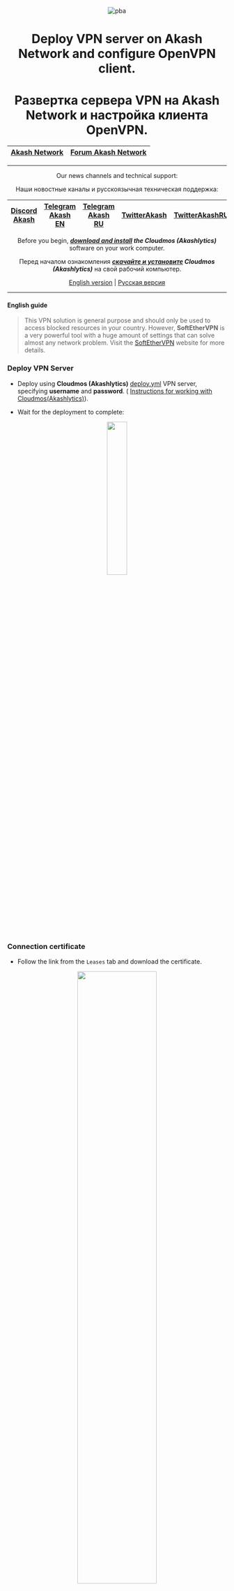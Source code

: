 <div align="center">
  
![pba](https://user-images.githubusercontent.com/23629420/163564929-166f6a01-a6e2-4412-a4e9-40e54c821f05.png)

# Deploy VPN server on Akash Network and configure OpenVPN client.

# Развертка сервера VPN на Akash Network и настройка клиента OpenVPN.

  </div>
  
<div align="center">

| [Akash Network](https://akash.network/) | [Forum Akash Network](https://forum.akash.network/) | 
|:--:|:--:|
___

Our news channels and technical support:

Наши новостные каналы и русскоязычная техническая поддержка:

| [Discord Akash](https://discord.gg/WR56y8Wt) | [Telegram Akash EN](https://t.me/AkashNW) | [Telegram Akash RU](https://t.me/akash_ru) | [TwitterAkash](https://twitter.com/akashnet_) | [TwitterAkashRU](https://twitter.com/akash_ru) |
|:--:|:--:|:--:|:--:|:--:|

Before you begin, ***[download and install](https://akashlytics.com/deploy) the Cloudmos (Akashlytics)*** software on your work computer.

Перед началом ознакомления ***[скачайте и установите](https://akashlytics.com/deploy) Cloudmos (Akashlytics)*** на свой рабочий компьютер.
  
</div>

</div>
<div align="center">
  
[English version]() | [Русская версия]()
  
</div>

___

#### English guide

> This VPN solution is general purpose and should only be used to access blocked resources in your country. However, **SoftEtherVPN** is a very powerful tool with a huge amount of settings that can solve almost any network problem. Visit the [SoftEtherVPN](https://www.softether.org/) website for more details.

### Deploy VPN Server

* Deploy using **Cloudmos (Akashlytics)** [deploy.yml](https://github.com/Dimokus88/VPNAkash/blob/main/deploy.yml) VPN server, specifying **username** and **password**. ( [Instructions for working with Cloudmos(Akashlytics)](https://github.com/Dimokus88/guides/blob/main/Akashlytics/RU-guide.md)).

* Wait for the deployment to complete:

<p align="center"><img src="https://user-images.githubusercontent.com/23629420/185329065-31fc2117-dbf0-457b-91b1-86e4265da6fd.png" width=30% </p>

### Connection certificate

* Follow the link from the `Leases` tab and download the certificate.

<p align="center"><img src="https://user-images.githubusercontent.com/23629420/185329937-bcf45a6f-5f95-4b73-8d87-d0d425fb8412.png" width=60% </p>

* Open the certificate in a text editor and edit the `remote` line to include the **Uri(s)** deployment reference and the **forwarded** `443` port.

<p align="center"><img src="https://user-images.githubusercontent.com/23629420/185332571-f3a67596-d09e-4c30-adcf-1b966ebaa728.png" width=60% </p>

* Save changes.

The certificate is ready to use, you can share it with family and friends. **There are no restrictions on simultaneous account use**.

### Setting up the OpenVPN client

To connect to VPN, I recommend using the **Open VPN** client, install the application for your OS ( [Windows](https://openvpn.net/client-connect-vpn-for-windows/), [Linux](https://openvpn.net/cloud-docs/openvpn-3-client-for-linux/), [MacOS](https://openvpn.net/client-connect-vpn-for-mac-os/), [Android ](https://play.google.com/store/apps/details?id=de.blinkt.openvpn&hl=ru&gl=US))

On the `FILE` tab, import your certificate `VPN_on_Akash_Network.ovpn`

<p align="center"><img src="https://user-images.githubusercontent.com/23629420/185334726-01b043f9-9c73-4150-a1af-0ebc5bb0f6b1.png" width=30% </p>

Set the **VPN name** as well as the **username** and **userpassword** you specified in `deploy.yml` earlier.

<p align="center"><img src="https://user-images.githubusercontent.com/23629420/185335333-707602b2-134a-46d4-96ed-ea3699570b41.png" width=60% </p>

Check `Don't show again for this profile` and press `CONTINUE`

<p align="center"><img src="https://user-images.githubusercontent.com/23629420/185335693-050ea189-7571-4d2f-bcc2-ecf028e3f22c.png" width=30% </p>

**Connection successfully established!**

<p align="center"><img src="https://user-images.githubusercontent.com/23629420/185335861-013b392a-4eb9-44c5-a459-33186b406233.png" width=30% </p>

## Thank you for choosing Akash Network!

#### Инструкция на русском

> Данное решение VPN подходит под задачи широкого круга лиц и должно использоваться лишь для обеспечения доступа к заблокированным ресурсам в вашей стране. Тем не менее, **SoftEtherVPN** очень мощный инструмент с огромным количеством настроек, способный решить практически любую сетевую задачу. Посетите сайт [SoftEtherVPN](https://www.softether.org/)  для более детальной информации.

### Разворачиваем VPN Сервер

* Разверните с помощью **Cloudmos (Akashlytics)** [deploy.yml](https://github.com/Dimokus88/VPNAkash/blob/main/deploy.yml) сервера VPN , указав **имя пользователя** и **пароль**. ( [Инструкция по работе с Cloudmos(Akashlytics)](https://github.com/Dimokus88/guides/blob/main/Akashlytics/RU-guide.md)).

* Дождитесь завершения развертывания:

<p align="center"><img src="https://user-images.githubusercontent.com/23629420/185329065-31fc2117-dbf0-457b-91b1-86e4265da6fd.png" width=30% </p>


### Сертификат подключения

* Перейдите по ссылке из вкладки `Leases` и скачайте сертификат.

<p align="center"><img src="https://user-images.githubusercontent.com/23629420/185329937-bcf45a6f-5f95-4b73-8d87-d0d425fb8412.png" width=60% </p>

* Откройте сертификат в текстовом редакторе и внесите изменения в строке `remote`, указав **Uri(s)** ссылку на развертывание и **переадресованный** `443` порт.

<p align="center"><img src="https://user-images.githubusercontent.com/23629420/185332571-f3a67596-d09e-4c30-adcf-1b966ebaa728.png" width=60% </p>

* Сохраните изменения.

Сертификат готов для использования, можете поделиться им с семьей и друзьями. **Ограничений на одновременное использование учетной записью нет**.

### Настройка клиента OpenVPN

Для подключению к VPN рекомендую использовать склиент **Open VPN** , установите приложение для вашей ОС ( [Windows](https://openvpn.net/client-connect-vpn-for-windows/), [Linux](https://openvpn.net/cloud-docs/openvpn-3-client-for-linux/), [MacOS](https://openvpn.net/client-connect-vpn-for-mac-os/), [Android](https://play.google.com/store/apps/details?id=de.blinkt.openvpn&hl=ru&gl=US))

На вкладке `FILE` импортируйте ваш сертификат `VPN_on_Akash_Network.ovpn`

<p align="center"><img src="https://user-images.githubusercontent.com/23629420/185334726-01b043f9-9c73-4150-a1af-0ebc5bb0f6b1.png" width=30% </p>

Задайте **имя VPN**, а также укажите **имя пользователя** и **пароль пользователя**, которые вы указали в `deploy.yml` ранее.

<p align="center"><img src="https://user-images.githubusercontent.com/23629420/185335333-707602b2-134a-46d4-96ed-ea3699570b41.png" width=60% </p>

Установите пункт `Don't show again for this profile` и нажмите `CONTINUE`

<p align="center"><img src="https://user-images.githubusercontent.com/23629420/185335693-050ea189-7571-4d2f-bcc2-ecf028e3f22c.png" width=30% </p>

**Подключение успешно установлено!**

<p align="center"><img src="https://user-images.githubusercontent.com/23629420/185335861-013b392a-4eb9-44c5-a459-33186b406233.png" width=30% </p>

## Спасибо что выбрали Akash Network!
